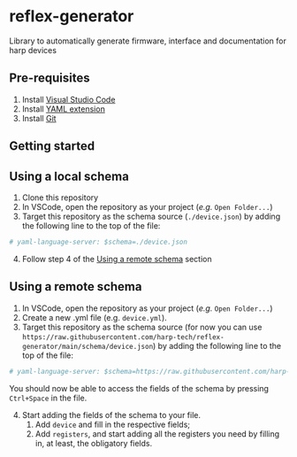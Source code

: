 # reflex-generator
Library to automatically generate firmware, interface and documentation for harp devices



## Pre-requisites


1. Install [Visual Studio Code](https://code.visualstudio.com/)
2. Install [YAML extension](https://marketplace.visualstudio.com/items?itemName=redhat.vscode-yaml)
3. Install [Git](https://git-scm.com/download/)

## Getting started

## Using a local schema
1. Clone this repository
2. In VSCode, open the repository as your project (*e.g.* `Open Folder...`)
3. Target this repository as the schema source (`./device.json`) by adding the following line to the top of the file:

```yaml
# yaml-language-server: $schema=./device.json
```
4. Follow step 4 of the [Using a remote schema](#using-a-remote-schema) section


## Using a remote schema

1. In VSCode, open the repository as your project (*e.g.* `Open Folder...`)
2. Create a new .yml file (e.g. `device.yml`).
3. Target this repository as the schema source (for now you can use `https://raw.githubusercontent.com/harp-tech/reflex-generator/main/schema/device.json`) by adding the following line to the top of the file:

```yaml
# yaml-language-server: $schema=https://raw.githubusercontent.com/harp-tech/reflex-generator/main/schema/device.json
```

You should now be able to access the fields of the schema by pressing `Ctrl+Space` in the file.

4. Start adding the fields of the schema to your file.
   1. Add `device` and fill in the respective fields;
   2. Add `registers`, and start adding all the registers you need by filling in, at least, the obligatory fields.